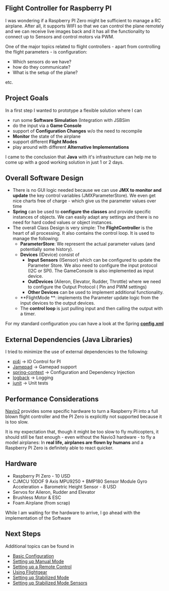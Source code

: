 ## Flight Controller for Raspberry PI

I was wondering if a Raspberry PI Zero might be sufficient to manage a RC airplane. After all, it supports
WIFI so that we can control the plane remotely and we can receive live images back and it has all the functionality
to connect up to Sensors and control motors via PWM.

One of the major topics related to flight controllers - apart from controlling the flight parameters - is configuration: 

- Which sensors do we have?
- how do they communicate? 
- What is the setup of the plane?

etc. 


## Project Goals

In a first step I wanted to prototype a flexible solution where I can 
- run some **Software Simulation** (Integration with JSBSim
- do the input via a **Game Console**
- support of **Configuration Changes** w/o the need to recompile
- **Monitor** the state of the airplane 
- support different **Flight Modes** 
- play around with different **Alternative Implementations** 

I came to the conclusion that **Java** with it's infrastructure can help me to come up with a good
working solution in just 1 or 2 days.

## Overall Software Design 

- There is no GUI logic needed because we can use **JMX to monitor and update** the key control variables (JMXParameterStore).
  We even get nice charts free of charge - which give us the parameter values over time
- **Spring** can be used to **configure the classes** and provide specific instances of objects. We can easily 
  adapt any settings and there is no need for hard coded values or object instances.
- The overall Class Design is very simple: The **FlightController** is the heart of all processing. It also
  contains the control loop. It is used to manage the following:
  - **ParameterStore**: We represent the actual parameter values (and potentially some history). 
  - **Devices** (IDevice) consist of 
  	- **Input Sensors** (ISensor) which can be configured to update the Parameter Store. We also need to configure
  	  the input protocol (I2C or SPI). The GameConsole is also implemented as input device.
  	- **OutDevices** (Aileron, Elevator, Rudder, Throttle) where we need to configure the Output Protocol (
  	  Pin and PWM settings)
  	- **Other Devices** can be used to implement additional functionality. 
  - **FlightMode **: implements the Parameter update logic from the input devices to the output devices.
  - The **control loop** is just pulling input and then calling the output with a timer.

For my standard configuration you can have a look at the Spring  **[config.xml](src/main/resources/config.xml)**

## External Dependencies (Java Libraries)

I tried to minimize the use of external dependencies to the following:

- [pi4j](https://pi4j.com/1.2/index.html) -> IO Control for PI  
- [Jamepad](https://github.com/williamahartman/Jamepad) -> Gamepad support 
- [spring-context](https://docs.spring.io/spring-framework/docs/current/spring-framework-reference/core.html) -> Configuration and Dependency Injection
- [logback](http://logback.qos.ch/) -> Logging
- [junit](https://junit.org/junit4/) -> Unit tests


## Performance Considerations

[Navio2](https://emlid.com/navio/) provides some specific hardware to turn a Raspberry PI into a full blown
flight controller and the PI Zero is explicitly not supported because it is too slow.  

It is my expectation that, though it might be too slow to fly multicopters, it should still be fast enough - even without 
the Navio3 hardware - to fly a model airplanes: In **real life, airplanes are flown by humans** and a Raspberry
PI Zero is definitely able to react quicker.

## Hardware  

- Raspberry PI Zero - 10 USD
- CJMCU 10DOF 9 Axis MPU9250 + BMP180 Sensor Module Gyro Acceleration + Barometric Height Sensor - 8 USD
- Servos for Aileron, Rudder and Elevator
- Brushless Motor & ESC
- Foam Airplane (from scrap)


While I am waiting for the hardware to arrive, I go ahead with the implementation of the Software

## Next Steps  

Additional topics can be found in 

- [Basic Configuration](help/01-Configuration.md)
- [Setting up Manual Mode](help/02-ModeManual.md)
- [Setting up a Remote Control](help/03-RemoteControl.md)
- [Using Flightgear](help/04-Flightgear.md)
- [Setting up Stabilized Mode](help/05-ModeStabilizedControl)
- [Setting up Stabilized Mode Sensors](help/06-ModeStabilizedSensors)

